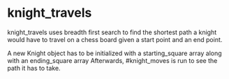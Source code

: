 # knight_travels

knight_travels uses breadth first search to find the shortest path a knight would have to travel on a chess board given a start point and an end point.

A new Knight object has to be initialized with a starting_square array along with an ending_square array
Afterwards, #knight_moves is run to see the path it has to take. 